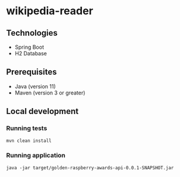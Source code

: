 # wikipedia-reader
## Technologies
- Spring Boot
- H2 Database

## Prerequisites
- Java (version 11)
- Maven (version 3 or greater)

## Local development

### Running tests
```
mvn clean install
```

### Running application
```
java -jar target/golden-raspberry-awards-api-0.0.1-SNAPSHOT.jar
```